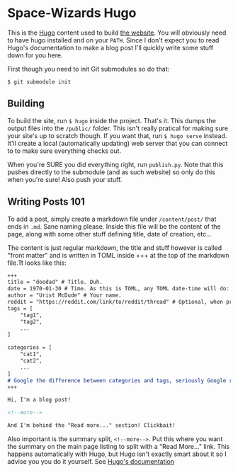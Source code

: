 # Space-Wizards Hugo

This is the [Hugo](https://gohugo.io) content used to build [the website](https://space-wizards.github.io). You will obviously need to have hugo installed and on your `PATH`. Since I don't expect you to read Hugo's documentation to make a blog post I'll quickly write some stuff down for you here.

First though you need to init Git submodules so do that:

```
$ git submodule init
```

## Building

To build the site, run `$ hugo` inside the project. That's it. This dumps the output files into the `/public/` folder. This isn't really pratical for making sure your site's up to scratch though. If you want that, run `$ hugo serve` instead. It'll create a local (automatically updating) web server that you can connect to to make sure everything checks out.

When you're SURE you did everything right, run `publish.py`. Note that this pushes directly to the submodule (and as such website) so only do this when you're sure! Also push your stuff.

## Writing Posts 101

To add a post, simply create a markdown file under `/content/post/` that ends in `.md`. Sane naming please. Inside this file will be the content of the page, along with some other stuff defining title, date of creation, etc...

The content is just regular markdown, the title and stuff however is called "front matter" and is written in TOML inside +++ at the top of the markdown file.Tt looks like this:

```md
+++
title = "doodad" # Title. Duh.
date = 1970-01-30 # Time. As this is TOML, any TOML date-time will do: https://github.com/toml-lang/toml#offset-date-time
author = "Urist McDude" # Your name.
reddit = "https://reddit.com/link/to/reddit/thread" # Optional, when provided with a link it'll show as "Join the discussion on Reddit" below the article.
tags = [
	"tag1",
	"tag2",
	...
]

categories = [
	"cat1",
	"cat2",
	...
]
# Google the difference between categories and tags, seriously Google results give much better results than I can explain here.
+++

Hi, I'm a blog post!

<!--more-->

And I'm behind the "Read more..." section! Clickbait!
```

Also important is the summary split, `<!--more-->`. Put this where you want the summary on the main page listing to split with a "Read More..." link. This happens automatically with Hugo, but Hugo isn't exactly smart about it so I advise you you do it yourself. See [Hugo's documentation](https://gohugo.io/content/summaries/)
